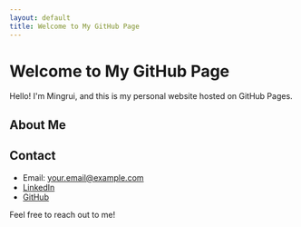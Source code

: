 ```yaml
---
layout: default
title: Welcome to My GitHub Page
---
```


# Welcome to My GitHub Page

Hello! I'm Mingrui, and this is my personal website hosted on GitHub Pages.

## About Me



## Contact

- Email: [your.email@example.com](mailto:your.email@example.com)
- [LinkedIn](https://www.linkedin.com/in/yourprofile)
- [GitHub](https://github.com/yourusername)

Feel free to reach out to me!

